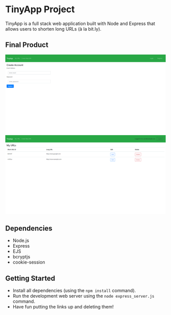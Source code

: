 # TinyApp Project

TinyApp is a full stack web application built with Node and Express that allows users to shorten long URLs (à la bit.ly).

## Final Product

![Photo of the register screen of my TinyApp](/screenshots/screenshot1.png)
![Photo showing a user logged in with 2 urls showing](/screenshots/screenshot2.png)

## Dependencies

- Node.js
- Express
- EJS
- bcryptjs
- cookie-session

## Getting Started

- Install all dependencies (using the `npm install` command).
- Run the development web server using the `node express_server.js` command.
- Have fun putting the links up and deleting them!